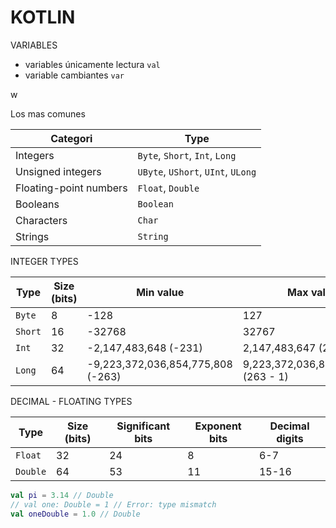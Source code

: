 # KOTLIN

VARIABLES

*   variables únicamente lectura `val`
*   variable cambiantes `var`

  w

Los mas comunes

| Categori | Type |
| ---| --- |
| Integers | `Byte`, `Short`, `Int`, `Long` |
| Unsigned integers | `UByte`, `UShort`, `UInt`, `ULong` |
| Floating-point numbers | `Float`, `Double` |
| Booleans | `Boolean` |
| Characters | `Char` |
| Strings | `String` |

  

  

INTEGER TYPES

| Type | Size (bits) | Min value | Max value |
| ---| ---| ---| --- |
| `Byte` | 8 | \-128 | 127 |
| `Short` | 16 | \-32768 | 32767 |
| `Int` | 32 | \-2,147,483,648 (-231) | 2,147,483,647 (231 - 1) |
| `Long` | 64 | \-9,223,372,036,854,775,808 (-263) | 9,223,372,036,854,775,807 (263 - 1) |

  

DECIMAL - FLOATING TYPES

| Type | Size (bits) | Significant bits | Exponent bits | Decimal digits |
| ---| ---| ---| ---| --- |
| `Float` | 32 | 24 | 8 | 6-7 |
| `Double` | 64 | 53 | 11 | 15-16 |

```kotlin
val pi = 3.14 // Double
// val one: Double = 1 // Error: type mismatch
val oneDouble = 1.0 // Double
```